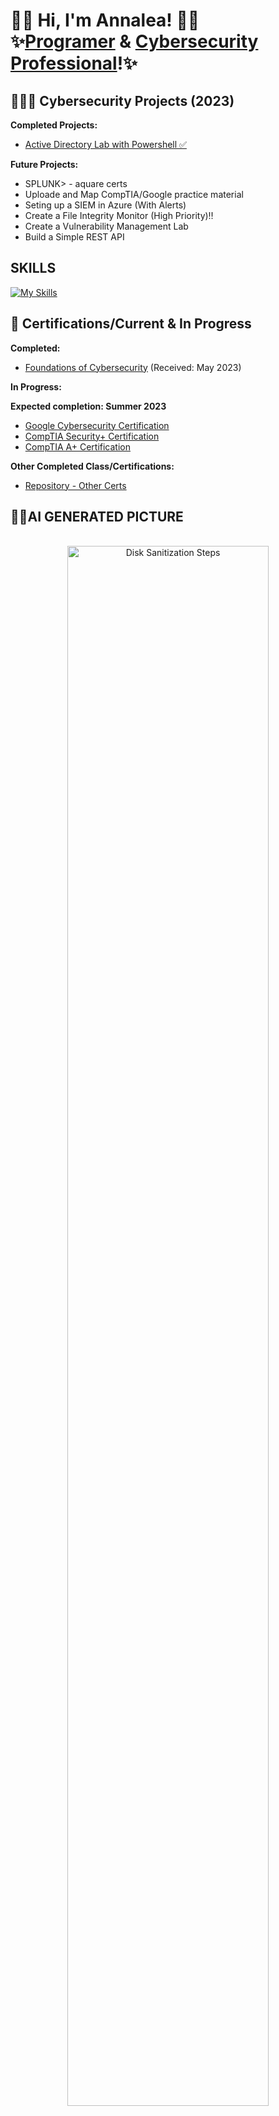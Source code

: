 <h1> 👋🏻 Hi, I'm Annalea! 👋🏻<br/>✨<a href=https://github.com/AnnaleaLayton/AnnaleaLayton/blob/main/Resume-Annalea-Layton.pdf>Programer</a> & <a href=https://www.linkedin.com/in/annalea-layton/>Cybersecurity Professional</a>!✨

<h2>👩🏻‍💻 Cybersecurity Projects (2023)</h2>
<b>Completed Projects:</b>


  - [Active Directory Lab with Powershell ✅](https://github.com/AnnaleaLayton/ActiveDirectoryLab#readme)

<b>Future Projects:</b>
- SPLUNK> - aquare certs
- Uploade and Map CompTIA/Google practice material 
- Seting up a SIEM in Azure (With Alerts)
- Create a File Integrity Monitor (High Priority)‼️
- Create a Vulnerability Management Lab
- Build a Simple REST API


<h2>SKILLS</h2>

[![My Skills](https://skillicons.dev/icons?i=python,github,gitlab,git,java,html,linux,mysql,powershell,raspberrypi)](https://skillicons.dev)


<h2>📜 Certifications/Current & In Progress</h2>
<b>Completed:</b>

- [Foundations of Cybersecurity](https://www.coursera.org/account/accomplishments/certificate/FGSWR35D355R) (Received: May 2023)

<b>In Progress:</b>

  <b>Expected completion: Summer 2023</b>
  
- [Google Cybersecurity Certification](https://grow.google/certificates/cybersecurity/#?modal_active=none)
- [CompTIA Security+ Certification](https://www.comptia.org/certifications/security) 
- [CompTIA A+ Certification](https://www.comptia.org/certifications/a)

<b>Other Completed Class/Certifications:</b>
- [Repository - Other Certs](https://github.com/AnnaleaLayton/Other-Certs)

<h2>🤳🏻AI GENERATED PICTURE</h2>

<p align="center">
 <br/>
<img src="https://imgtr.ee/images/2023/05/12/lun9b.jpg" height="80%" width="80%" alt="Disk Sanitization Steps"/>
<br />

<!--
<h2> 🤳 Connect with me:</h2>##

[<img align="left" alt="JoshMadakor | LinkedIn" width="22px" src="https://cdn.jsdelivr.net/npm/simple-icons@v3/icons/linkedin.svg" />][linkedin]

[linkedin]: https://www.linkedin.com/in/annalea-layton



<!--
**annalealayton/annalealayton** is a ✨ _special_ ✨ repository because its `README.md` (this file) appears on your GitHub profile.

Here are some ideas to get you started:

- 🔭 I’m currently working on ...
- 🌱 I’m currently learning ...
- 👯 I’m looking to collaborate on ...
- 🤔 I’m looking for help with ...
- 💬 Ask me about ...
- 📫 How to reach me: ...
- 😄 Pronouns: ...
- ⚡ Fun fact: ...
-->
